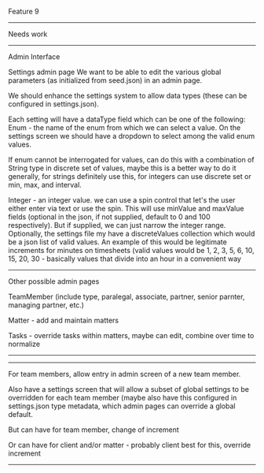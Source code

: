 Feature 9 

***
Needs work
***

Admin Interface

Settings admin page
We want to be able to edit the various global parameters (as initialized from seed.json) in an admin page.

We should enhance the settings system to allow data types (these can be configured in settings.json).

Each setting will have a dataType field which can be one of the following:
Enum - the name of the enum from which we can select a value.  On the settings screen we should have a dropdown to select among the valid enum values.

If enum cannot be interrogated for values, can do this with a combination of String type in discrete set of values, maybe this is a better way to do it generally, for strings definitely use this, for integers can use discrete set or min, max, and interval.

Integer - an integer value.  we can use a spin control that let's the user either enter via text or use the spin.  This will use minValue and maxValue fields (optional in the json, if not supplied, default to 0 and 100 respectively).  But if supplied, we can just narrow the integer range.  Optionally, the settings file my have a discreteValues collection which would be a json list of valid values.  An example of this would be legitimate increments for minutes on timesheets (valid values would be 1, 2, 3, 5, 6, 10, 15, 20, 30 - basically values that divide into an hour in a convenient way


*****
Other possible admin pages

TeamMember (include type, paralegal, associate, partner, senior parnter, managing partner, etc.)

Matter - add and maintain matters

Tasks - override tasks within matters, maybe can edit, combine over time to normalize


*****


***
For team members, allow entry in admin screen of a new team member.

Also have a settings screen that will allow a subset of global settings to be overridden for each team member (maybe also have this configured in settings.json type metadata, which admin pages can override a global default.

But can have for team member, change of increment

Or can have for client and/or matter - probably client best for this, override increment




***